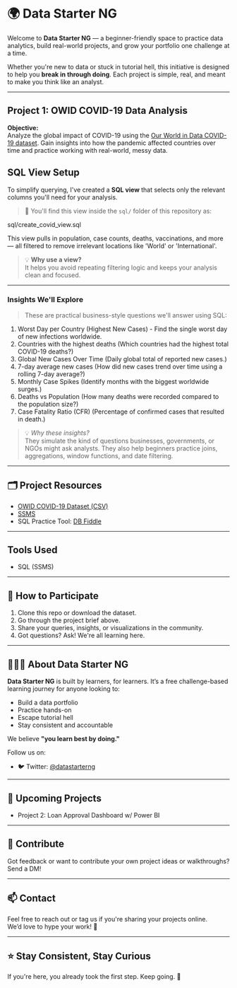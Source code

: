 # 🌍 Data Starter NG

Welcome to **Data Starter NG** — a beginner-friendly space to practice data analytics, build real-world projects, and grow your portfolio one challenge at a time.

Whether you're new to data or stuck in tutorial hell, this initiative is designed to help you **break in through doing**. Each project is simple, real, and meant to make you think like an analyst.

---

## Project 1: OWID COVID-19 Data Analysis

**Objective:**  
Analyze the global impact of COVID-19 using the [Our World in Data COVID-19 dataset](https://ourworldindata.org/covid-deaths). Gain insights into how the pandemic affected countries over time and practice working with real-world, messy data.

## SQL View Setup

To simplify querying, I've created a **SQL view** that selects only the relevant columns you'll need for your analysis.

> 📄 You'll find this view inside the `sql/` folder of this repository as:

sql/create_covid_view.sql

This view pulls in population, case counts, deaths, vaccinations, and more — all filtered to remove irrelevant locations like 'World' or 'International'.

> 💡 **Why use a view?**  
It helps you avoid repeating filtering logic and keeps your analysis clean and focused.

---

### Insights We'll Explore

> These are practical business-style questions we'll answer using SQL:

1. Worst Day per Country (Highest New Cases) - Find the single worst day of new infections worldwide.
2. Countries with the highest deaths (Which countries had the highest total COVID-19 deaths?)
3. Global New Cases Over Time (Daily global total of reported new cases.)
4. 7-day average new cases (How did new cases trend over time using a rolling 7-day average?)
5. Monthly Case Spikes (Identify months with the biggest worldwide surges.)
6. Deaths vs Population (How many deaths were recorded compared to the population size?)
7. Case Fatality Ratio (CFR) (Percentage of confirmed cases that resulted in death.)

> 💡 *Why these insights?*  
They simulate the kind of questions businesses, governments, or NGOs might ask analysts. They also help beginners practice joins, aggregations, window functions, and date filtering.

---

## 🗂️ Project Resources

- [OWID COVID-19 Dataset (CSV)](https://github.com/owid/covid-19-data/tree/master/public/data)
- [SSMS](https://learn.microsoft.com/en-us/ssms/install/install)
- SQL Practice Tool: [DB Fiddle](https://www.db-fiddle.com/)

---

## Tools Used

- SQL (SSMS)

---

## 💬 How to Participate

1. Clone this repo or download the dataset.
2. Go through the project brief above.
3. Share your queries, insights, or visualizations in the community.
4. Got questions? Ask! We're all learning here.

---

## 🧑🏽‍💻 About Data Starter NG

**Data Starter NG** is built by learners, for learners. It’s a free challenge-based learning journey for anyone looking to:
- Build a data portfolio
- Practice hands-on
- Escape tutorial hell
- Stay consistent and accountable

We believe **"you learn best by doing."**

Follow us on:
- 🐦 Twitter: [@datastarterng](https://twitter.com/datastarterng)

---

## 📌 Upcoming Projects

- Project 2: Loan Approval Dashboard w/ Power BI

---

## 🤝 Contribute

Got feedback or want to contribute your own project ideas or walkthroughs?  
Send a DM!

---

## 📫 Contact

Feel free to reach out or tag us if you're sharing your projects online.  
We’d love to hype your work! 💪

---

## ⭐ Stay Consistent, Stay Curious

If you're here, you already took the first step. Keep going. 🚀

